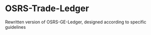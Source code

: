 # OSRS-Trade-Ledger
 Rewritten version of OSRS-GE-Ledger, designed according to specific guidelines
